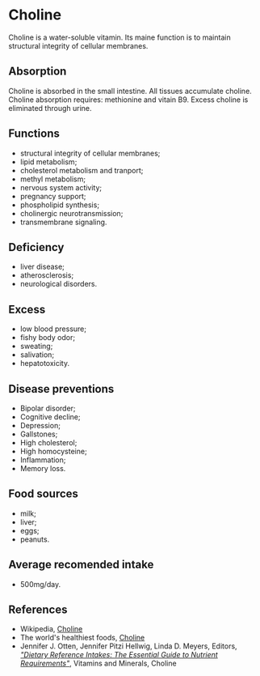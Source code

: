 # Choline
Choline is a water-soluble vitamin. Its maine function is to maintain structural integrity of cellular membranes.

## Absorption
Choline is absorbed in the small intestine. All tissues accumulate choline.
Choline absorption requires: methionine and vitain B9.
Excess choline is eliminated through urine.

## Functions
- structural integrity of cellular membranes;
- lipid metabolism;
- cholesterol metabolism and tranport;
- methyl metabolism;
- nervous system activity;
- pregnancy support;
- phospholipid synthesis;
- cholinergic neurotransmission;
- transmembrane signaling.

## Deficiency
- liver disease;
- atherosclerosis;
- neurological disorders.

## Excess
- low blood pressure;
- fishy body odor;
- sweating;
- salivation;
- hepatotoxicity.

## Disease preventions
- Bipolar disorder;
- Cognitive decline;
- Depression;
- Gallstones;
- High cholesterol;
- High homocysteine;
- Inflammation;
- Memory loss.

## Food sources
- milk;
- liver;
- eggs;
- peanuts.

## Average recomended intake
- 500mg/day.

## References
- Wikipedia, [Choline](https://en.wikipedia.org/wiki/Choline)
- The world's healthiest foods, [Choline](http://www.whfoods.com/genpage.php?tname=nutrient&dbid=50)
- Jennifer J. Otten, Jennifer Pitzi Hellwig, Linda D. Meyers, Editors, [_"Dietary Reference Intakes: The Essential Guide to Nutrient Requirements"_](https://www.amazon.com/Dietary-Reference-Intakes-Essential-Requirements/dp/0309157420), Vitamins and Minerals, Choline